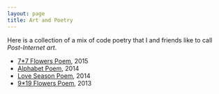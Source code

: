```yaml
---
layout: page
title: Art and Poetry
---
```


Here is a collection of a mix of code poetry that I and friends like to call *Post-Internet art*.


- [7*7 Flowers Poem](http://virginialonso.herokuapp.com/2015), 2015
- [Alphabet Poem](http://virginialonso.herokuapp.com/alphabet), 2014
- [Love Season Poem](http://nicola.io/love-season-poem), 2014
- [9*19 Flowers Poem](http://nicola.io/flowers-poem), 2013
